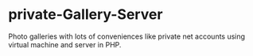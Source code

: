 # private-Gallery-Server
Photo galleries with lots of conveniences like private net accounts using virtual machine and server in PHP.
